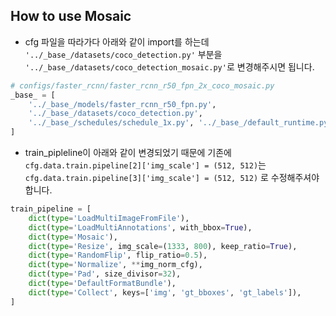 ## How to use Mosaic 
- cfg 파일을 따라가다 아래와 같이 import를 하는데 `'../_base_/datasets/coco_detection.py'` 부분을 `'../_base_/datasets/coco_detection_mosaic.py'`로 변경해주시면 됩니다.

```python
# configs/faster_rcnn/faster_rcnn_r50_fpn_2x_coco_mosaic.py
_base_ = [
    '../_base_/models/faster_rcnn_r50_fpn.py',
    '../_base_/datasets/coco_detection.py',
    '../_base_/schedules/schedule_1x.py', '../_base_/default_runtime.py'
]
```
- train_pipleline이 아래와 같이 변경되었기 때문에 기존에 `cfg.data.train.pipeline[2]['img_scale'] = (512, 512)`는 `cfg.data.train.pipeline[3]['img_scale'] = (512, 512)` 로 수정해주셔야 합니다.
```python
train_pipeline = [
    dict(type='LoadMultiImageFromFile'),
    dict(type='LoadMultiAnnotations', with_bbox=True),
    dict(type='Mosaic'),
    dict(type='Resize', img_scale=(1333, 800), keep_ratio=True),
    dict(type='RandomFlip', flip_ratio=0.5),
    dict(type='Normalize', **img_norm_cfg),
    dict(type='Pad', size_divisor=32),
    dict(type='DefaultFormatBundle'),
    dict(type='Collect', keys=['img', 'gt_bboxes', 'gt_labels']),
]
```